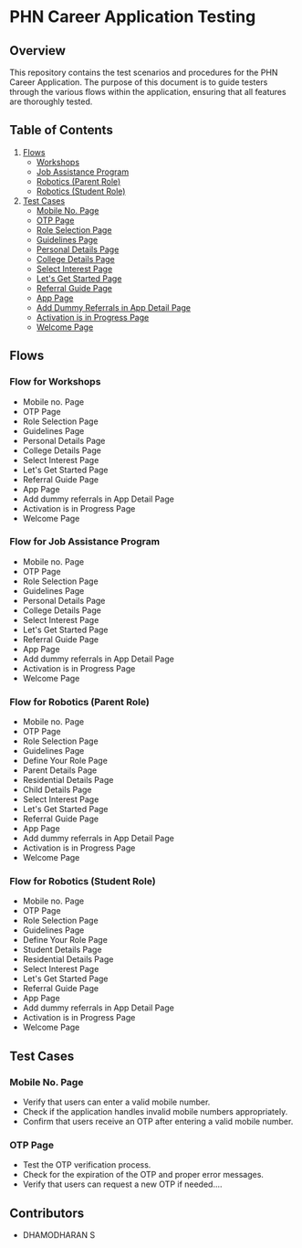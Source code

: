 # PHN Career Application Testing

## Overview

This repository contains the test scenarios and procedures for the PHN Career Application. The purpose of this document is to guide testers through the various flows within the application, ensuring that all features are thoroughly tested.

## Table of Contents

1. [Flows](#flows)
    - [Workshops](#flow-for-workshops)
    - [Job Assistance Program](#flow-for-job-assistance-program)
    - [Robotics (Parent Role)](#flow-for-robotics-for-parent-role)
    - [Robotics (Student Role)](#flow-for-robotics-for-student-role)
2. [Test Cases](#test-cases)
    - [Mobile No. Page](#mobile-no-page)
    - [OTP Page](#otp-page)
    - [Role Selection Page](#role-selection-page)
    - [Guidelines Page](#guidelines-page)
    - [Personal Details Page](#personal-details-page)
    - [College Details Page](#college-details-page)
    - [Select Interest Page](#select-interest-page)
    - [Let's Get Started Page](#lets-get-started-page)
    - [Referral Guide Page](#referral-guide-page)
    - [App Page](#app-page)
    - [Add Dummy Referrals in App Detail Page](#add-dummy-referrals-in-app-detail-page)
    - [Activation is in Progress Page](#activation-is-in-progress-page)
    - [Welcome Page](#welcome-page)

## Flows

### Flow for Workshops
- Mobile no. Page
- OTP Page
- Role Selection Page
- Guidelines Page
- Personal Details Page
- College Details Page
- Select Interest Page
- Let's Get Started Page
- Referral Guide Page
- App Page
- Add dummy referrals in App Detail Page
- Activation is in Progress Page
- Welcome Page

### Flow for Job Assistance Program
- Mobile no. Page
- OTP Page
- Role Selection Page
- Guidelines Page
- Personal Details Page
- College Details Page
- Select Interest Page
- Let's Get Started Page
- Referral Guide Page
- App Page
- Add dummy referrals in App Detail Page
- Activation is in Progress Page
- Welcome Page

### Flow for Robotics (Parent Role)
- Mobile no. Page
- OTP Page
- Role Selection Page
- Guidelines Page
- Define Your Role Page
- Parent Details Page
- Residential Details Page
- Child Details Page
- Select Interest Page
- Let's Get Started Page
- Referral Guide Page
- App Page
- Add dummy referrals in App Detail Page
- Activation is in Progress Page
- Welcome Page

### Flow for Robotics (Student Role)
- Mobile no. Page
- OTP Page
- Role Selection Page
- Guidelines Page
- Define Your Role Page
- Student Details Page
- Residential Details Page
- Select Interest Page
- Let's Get Started Page
- Referral Guide Page
- App Page
- Add dummy referrals in App Detail Page
- Activation is in Progress Page
- Welcome Page

## Test Cases

### Mobile No. Page
- Verify that users can enter a valid mobile number.
- Check if the application handles invalid mobile numbers appropriately.
- Confirm that users receive an OTP after entering a valid mobile number.

### OTP Page
- Test the OTP verification process.
- Check for the expiration of the OTP and proper error messages.
- Verify that users can request a new OTP if needed....

## Contributors

- DHAMODHARAN S


